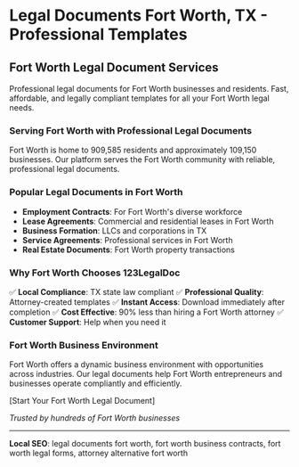 # Legal Documents Fort Worth, TX - Professional Templates

## Fort Worth Legal Document Services

Professional legal documents for Fort Worth businesses and residents. Fast, affordable, and legally compliant templates for all your Fort Worth legal needs.

### Serving Fort Worth with Professional Legal Documents

Fort Worth is home to 909,585 residents and approximately 109,150 businesses. Our platform serves the Fort Worth community with reliable, professional legal documents.

### Popular Legal Documents in Fort Worth

- **Employment Contracts**: For Fort Worth's diverse workforce
- **Lease Agreements**: Commercial and residential leases in Fort Worth
- **Business Formation**: LLCs and corporations in TX
- **Service Agreements**: Professional services in Fort Worth
- **Real Estate Documents**: Fort Worth property transactions

### Why Fort Worth Chooses 123LegalDoc

✅ **Local Compliance**: TX state law compliant
✅ **Professional Quality**: Attorney-created templates
✅ **Instant Access**: Download immediately after completion
✅ **Cost Effective**: 90% less than hiring a Fort Worth attorney
✅ **Customer Support**: Help when you need it

### Fort Worth Business Environment

Fort Worth offers a dynamic business environment with opportunities across industries. Our legal documents help Fort Worth entrepreneurs and businesses operate compliantly and efficiently.

[Start Your Fort Worth Legal Document]

_Trusted by hundreds of Fort Worth businesses_

---

**Local SEO**: legal documents fort worth, fort worth business contracts, fort worth legal forms, attorney alternative fort worth
